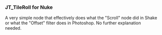 ### JT_TileRoll for Nuke

A very simple node that effectively does what the "Scroll" node did in Shake or what the "Offset" filter
does in Photoshop. No further explanation needed.